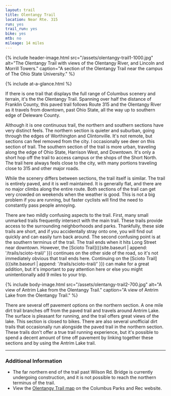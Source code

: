 ```yaml
---
layout: trail
title: Olentangy Trail
location: Near Rte. 315
run: yes
trail_run: yes
bike: yes
mtb: no
mileage: 14 miles
---
```


{% include header-image.html src="/assets/olentangy-trail1-1000.jpg" alt="The Olentangy Trail with views of the Olentangy River, and Lincoln and Morrill Towers." caption="A section of the Olentangy Trail near the campus of The Ohio State University." %}

{% include at-a-glance.html %}

If there is one trail that displays the full range of Columbus scenery and terrain, it's the the Olentangy Trail.  Spanning over half the distance of Franklin County, this paved trail follows Route 315 and the Olentangy River as it travels from downtown, past Ohio State, all the way up to southern edge of Deleware County.

Although it is one continuous trail, the northern and southern sections have very distinct feels.  The northern section is quieter and suburban, going through the edges of Worthington and Clintonville.  It's not remote, but sections can feel removed from the city.  I occasionally see deer on this section of trail.  The southern section of the trail is more urban, traveling along the edge of Ohio State, Harrison West, and Downtown.  It's only a short hop off the trail to access campus or the shops of the Short North.  The trail here always feels close to the city, with many portions traveling close to 315 and other major roads.

While the scenery differs between sections, the trail itself is similar.  The trail is entirely paved, and it is well maintained.  It is generally flat, and there are no major climbs along the entire route.  Both sections of the trail can get very crowded on weekends when the weather is good.  This is not a big problem if you are running, but faster cyclists will find the need to constantly pass people annoying.

There are two mildly confusing aspects to the trail.  First, many small unmarked trails frequently intersect with the main trail.  These trails provide access to the surrounding neighborhoods and parks.  Thankfully, these side trails are short, and if you accidentally stray onto one, you will find out quickly and can easily turn back around.  The second confusing point is at the southern terminus of the trail.  The trail ends when it hits Long Street near downtown.  However, the [Scioto Trail]({{site.baseurl | append: '/trails/scioto-trail/' }}) continues on the other side of the road, so it's not immediately obvious that trail ends here.  Continuing on the [Scioto Trail]({{site.baseurl | append: '/trails/scioto-trail/' }}) can make for a great addition, but it's important to pay attention here or else you might unintentionally add 9 miles to your trip.

{% include body-image.html src="/assets/olentangy-trail2-700.jpg" alt="A view of Antrim Lake from the Olentangy Trail." caption="A view of Antrim Lake from the Olentangy Trail." %}

There are several off pavement options on the northern section.  A one mile dirt trail branches off from the paved trail and travels around Antrim Lake.  The surface is pleasant for running, and the trail offers great views of the lake.  This section is closed to bikes.  There are also several unofficial dirt trails that occasionally run alongside the paved trail in the northern section.  These trails don't offer a true trail running experience, but it's possible to spend a decent amount of time off pavement by linking together these sections and by using the Antrim Lake trail.

---

### Additional Information
* The far northern end of the trail past Wilson Rd. Bridge is currently undergoing construction, and it is not possible to reach the northern terminus of the trail.
* View the [Olentangy Trail map](https://www.columbus.gov/recreationandparks/trails/Olentangy-Trail/) on the Columbus Parks and Rec website.
